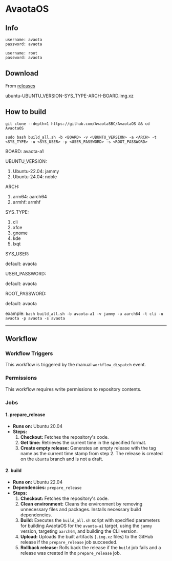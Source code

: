 # AvaotaOS

## Info

```
username: avaota
password: avaota

username: root
password: avaota
```

## Download

From [releases](https://github.com/AvaotaSBC/AvaotaOS/releases)

ubuntu-UBUNTU_VERSION-SYS_TYPE-ARCH-BOARD.img.xz

## How to build

```
git clone --depth=1 https://github.com/AvaotaSBC/AvaotaOS && cd AvaotaOS

sudo bash build_all.sh -b <BOARD> -v <UBUNTU_VERSION> -a <ARCH> -t <SYS_TYPE> -u <SYS_USER> -p <USER_PASSWORD> -s <ROOT_PASSWORD>
```

BOARD: avaota-a1

UBUNTU_VERSION:
1.  Ubuntu-22.04: jammy
2.  Ubuntu-24.04: noble

ARCH:
1.  arm64: aarch64
2.  armhf: armhf

SYS_TYPE:
1.  cli
2.  xfce
3.  gnome
4.  kde
5.  lxqt

SYS_USER:

default: avaota

USER_PASSWORD:

default: avaota

ROOT_PASSWORD:

default: avaota

example: `bash build_all.sh -b avaota-a1 -v jammy -a aarch64 -t cli -u avaota -p avaota -s avaota`

----
## Workflow
### Workflow Triggers

This workflow is triggered by the manual `workflow_dispatch` event.

### Permissions

This workflow requires write permissions to repository contents.

### Jobs

#### 1. prepare_release

- **Runs on:** Ubuntu 20.04
- **Steps:**
  1. **Checkout:** Fetches the repository's code.
  2. **Get time:** Retrieves the current time in the specified format.
  3. **Create empty release:** Generates an empty release with the tag name as the current time stamp from step 2. The release is created on the `ubuntu` branch and is not a draft.

#### 2. build

- **Runs on:** Ubuntu 22.04
- **Dependencies:** `prepare_release`
- **Steps:**
  1. **Checkout:** Fetches the repository's code.
  2. **Clean environment:** Cleans the environment by removing unnecessary files and packages. Installs necessary build dependencies.
  3. **Build:** Executes the `build_all.sh` script with specified parameters for building AvaotaOS for the `avaota-a1` target, using the `jammy` version, targeting `aarch64`, and building the CLI version.
  4. **Upload:** Uploads the built artifacts (`.img.xz` files) to the GitHub release if the `prepare_release` job succeeded.
  5. **Rollback release:** Rolls back the release if the `build` job fails and a release was created in the `prepare_release` job.
